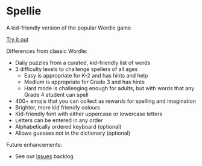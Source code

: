 # Spellie

A kid-friendly version of the popular Wordle game

[Try it out](https://spelliegame.com)

Differences from classic Wordle:

- Daily puzzles from a curated, kid-friendly list of words
- 3 difficulty levels to challenge spellers of all ages
  - Easy is appropriate for K-2 and has hints and help
  - Medium is appropriate for Grade 3 and has hints
  - Hard mode is challenging enough for adults, but with words that any Grade 4 student can spell
- 400+ emojis that you can collect as rewards for spelling and imagination
- Brighter, more kid friendly colours
- Kid-friendly font with either uppercase or lowercase letters
- Letters can be entered in any order
- Alphabetically ordered keyboard (optional)
- Allows guesses not in the dictionary (optional)

Future enhancements:

- See our [Issues](https://github.com/canadianveggie/spellie/issues) backlog
